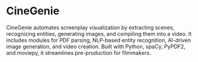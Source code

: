 # CineGenie
CineGenie automates screenplay visualization by extracting scenes, recognizing entities, generating images, and compiling them into a video. It includes modules for PDF parsing, NLP-based entity recognition, AI-driven image generation, and video creation. Built with Python, spaCy, PyPDF2, and moviepy, it streamlines pre-production for filmmakers.
